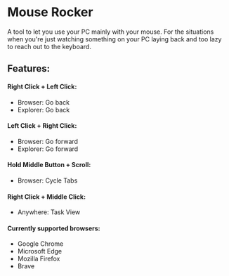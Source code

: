 # Mouse Rocker
A tool to let you use your PC mainly with your mouse.
For the situations when you're just watching something on your PC laying back and too lazy to reach out to the keyboard.
## Features:
#### Right Click + Left Click:
- Browser: Go back
- Explorer: Go back
#### Left Click + Right Click:
- Browser: Go forward
- Explorer: Go forward
#### Hold Middle Button + Scroll:
- Browser: Cycle Tabs
#### Right Click + Middle Click:
- Anywhere: Task View  

#### Currently supported browsers:
- Google Chrome  
- Microsoft Edge  
- Mozilla Firefox  
- Brave
